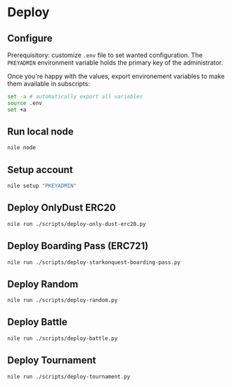 # Deploy

## Configure

Prerequisitory: customize `.env` file to set wanted configuration.
The `PKEYADMIN` environment variable holds the primary key of the administrator.

Once you're happy with the values, export environement variables to make them available in subscripts:

```bash
set -a # automatically export all variables
source .env
set +a
```

## Run local node

```bash
nile node
```

## Setup account

```bash
nile setup "PKEYADMIN"
```

## Deploy OnlyDust ERC20

```sh
nile run ./scripts/deploy-only-dust-erc20.py
```

## Deploy Boarding Pass (ERC721)

```sh
nile run ./scripts/deploy-starkonquest-boarding-pass.py
```

## Deploy Random

```sh
nile run ./scripts/deploy-random.py
```

## Deploy Battle

```sh
nile run ./scripts/deploy-battle.py
```

## Deploy Tournament

```sh
nile run ./scripts/deploy-tournament.py
```
